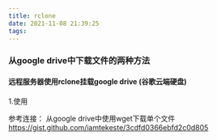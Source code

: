 ```yaml
---
title: rclone
date: 2021-11-08 21:39:25
tags:
---
```


### 从google drive中下载文件的两种方法

#### 远程服务器使用rclone挂载google drive (谷歌云端硬盘)

1.使用


参考连接：
从google drive中使用wget下载单个文件
https://gist.github.com/iamtekeste/3cdfd0366ebfd2c0d805

